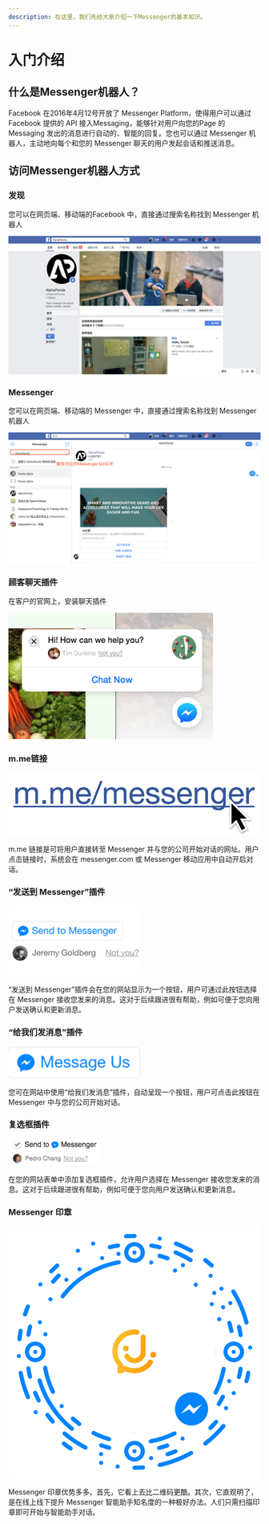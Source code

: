 ```yaml
---
description: 在这里，我们先给大家介绍一下Messenger的基本知识。
---
```


# 入门介绍

## 什么是Messenger机器人？

Facebook 在2016年4月12号开放了 Messenger Platform，使得用户可以通过 Facebook 提供的 API 接入Messaging，能够针对用户向您的Page 的 Messaging 发出的消息进行自动的、智能的回复。您也可以通过 Messenger 机器人，主动地向每个和您的 Messenger 聊天的用户发起会话和推送消息。

## 访问Messenger机器人方式

### 发现

您可以在网页端、移动端的Facebook 中，直接通过搜索名称找到 Messenger 机器人

![Facebook Page&#x9875;&#x9762;](.gitbook/assets/image%20%2856%29.png)

### Messenger

您可以在网页端、移动端的 Messenger 中，直接通过搜索名称找到 Messenger 机器人

![&#x7F51;&#x9875;&#x7AEF; Messenger &#x9875;&#x9762;](.gitbook/assets/image%20%2817%29.png)

### 顾客聊天插件

在客户的官网上，安装聊天插件

![&#x804A;&#x5929;&#x63D2;&#x4EF6;](.gitbook/assets/image%20%2872%29.png)

### m.me链接

![m.me&#x94FE;&#x63A5;](.gitbook/assets/image%20%2826%29.png)

m.me 链接是可将用户直接转至 Messenger 并与您的公司开始对话的网址。用户点击链接时，系统会在 messenger.com 或 Messenger 移动应用中自动开启对话。

### “发送到 Messenger”插件

![&#x63D2;&#x4EF6;](.gitbook/assets/image%20%287%29.png)

“发送到 Messenger”插件会在您的网站显示为一个按钮，用户可通过此按钮选择在 Messenger 接收您发来的消息。这对于后续跟进很有帮助，例如可便于您向用户发送确认和更新消息。

### “给我们发消息”插件

![&#x63D2;&#x4EF6;](.gitbook/assets/image%20%2855%29.png)

您可在网站中使用“给我们发消息”插件，自动呈现一个按钮，用户可点击此按钮在 Messenger 中与您的公司开始对话。

### 复选框插件

![&#x63D2;&#x4EF6;](.gitbook/assets/image%20%2816%29.png)

在您的网站表单中添加复选框插件，允许用户选择在 Messenger 接收您发来的消息。这对于后续跟进很有帮助，例如可便于您向用户发送确认和更新消息。

### Messenger 印章

![&#x5370;&#x7AE0;](.gitbook/assets/yin-zhang.png)

Messenger 印章优势多多。首先，它看上去比二维码更酷。其次，它直观明了，是在线上线下提升 Messenger 智能助手知名度的一种极好办法。人们只需扫描印章即可开始与智能助手对话。

